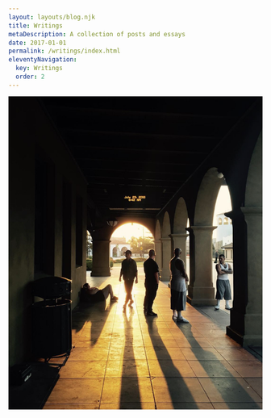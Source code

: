 ```yaml
---
layout: layouts/blog.njk
title: Writings
metaDescription: A collection of posts and essays
date: 2017-01-01
permalink: /writings/index.html
eleventyNavigation:
  key: Writings
  order: 2
---
```









![](/static/img/db190802-a133-462c-b6e0-a8b6edd8674a.jpeg)
